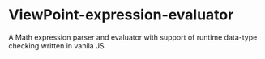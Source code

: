 # ViewPoint-expression-evaluator
A Math expression parser and evaluator with support of runtime data-type checking written in vanila JS.
